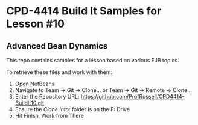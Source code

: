 # CPD-4414 Build It Samples for Lesson #10
## Advanced Bean Dynamics

This repo contains samples for a lesson based on various EJB topics.

To retrieve these files and work with them:

1. Open NetBeans
2. Navigate to Team -> Git -> Clone... or Team -> Git -> Remote -> Clone...
3. Enter the Repository URL: https://github.com/ProfRussell/CPD4414-BuildIt10.git
4. Ensure the *Clone Into:* folder is on the F: Drive
5. Hit Finish, Work from There